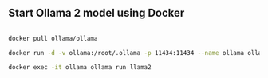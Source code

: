 ## Start Ollama 2 model using Docker

```bash

docker pull ollama/ollama

docker run -d -v ollama:/root/.ollama -p 11434:11434 --name ollama ollama/ollama

docker exec -it ollama ollama run llama2

```
